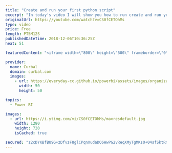 ```yaml
---
title: "Create and run your first python script"
excerpt: "In today's video I will show you how to run create and run your first python script, a fun python script, to be more precise!  Hope you enjoy it and looking forward to see you own creations!  If you haven't work with Python before, I recommend you to check this two videos first: Install python and more:"
originalUrl: https://youtube.com/watch?v=CS0fCETOhMs
type: video
price: Free
length: PT5M12S
publishedDateTime: 2018-12-06T10:36:25Z
heat: 51

featuredContent: "<iframe width=\"800\" height=\"500\" frameborder=\"0\" src=\"https://www.youtube.com/embed/CS0fCETOhMs\" allow=\"accelerometer; autoplay; encrypted-media; gyroscope; picture-in-picture\" allowfullscreen></iframe>"

provider:
  name: Curbal
  domain: curbal.com
  images:
    - url: https://everyday-cc.github.io/powerbi/assets/images/organizations/curbal.com-50x50.jpg
      width: 50
      height: 50

topics:
  - Power BI

images:
  - url: https://i.ytimg.com/vi/CS0fCETOhMs/maxresdefault.jpg
    width: 1280
    height: 720
    isCached: true

secured: "z2cDYKBfBU9G+zDfvzF8glCPqnXudaDO6WwPG2vReqXMyTgMKsO+04sfSktRmOx7u74/L66x8ctEfXT3MRmtoYzjl2SF2OupJ/riTeAaqwciQvMVYLuXqueiPiW6H8A7dqu/CKgBsUSAzuoqFsBXd1VaVkduc0ZcYrecN6dS0aQOb6y67UNREEEGxlJLTHcqm9xgaDY6KBDK96yq3Yv08wDppWdyjpPCbXGHpsa6TPd4dcFmYIk8bwWOUCp1UR+TECwsumpwuZ2LAcG6sUYlEszvUukr2LdTH9kNArplt4VqYuSXqiEcTbw9C2MMMT6ReCVu6zMZnfBhfUHr8+8v+KbS2MQKLn0IWJURoSrv3zXRyBDV2/8K4/UWgCLLePLUKa5yowYPwVsgLZFhGQQjtQlmBUhQUgSbZPHIgNGlzJ4=;07uA3414YCmm2rmAs76nLQ=="
---
```


